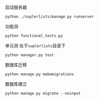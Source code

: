 启动服务器
```shell
python ./suplerlists/manage.py runserver
```
功能测
```shell
python functional_tests.py
```
单元测
处于`suplerlists`目录下
```shell
python manager.py test
```
数据库迁移
```shell
python manage.py makemigrations
```
数据库建立
```shell
python manage.py migrate --noinput
```